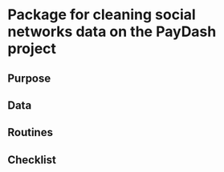 # Package for cleaning social networks data on the PayDash project

## Purpose

## Data

## Routines

## Checklist
